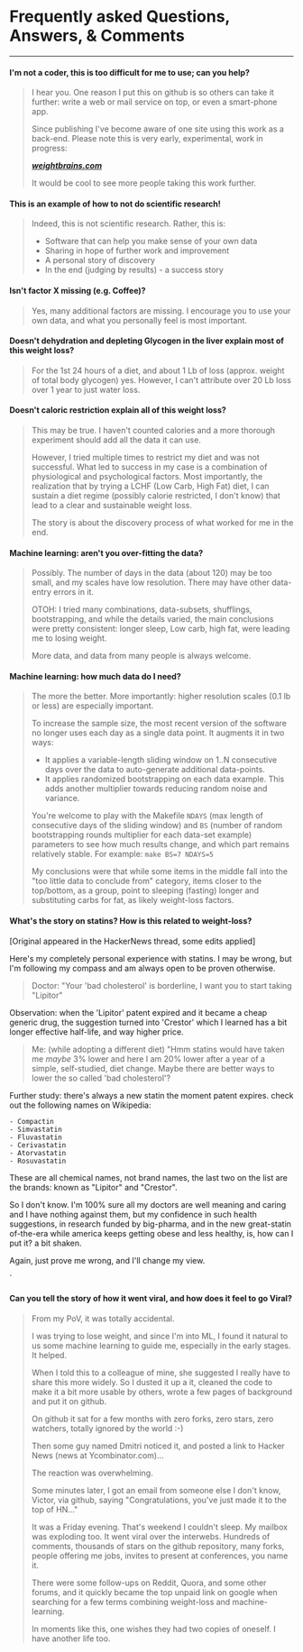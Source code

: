 # Frequently asked Questions, Answers, & Comments

------------------

#### I'm not a coder, this is too difficult for me to use; can you help?

> I hear you. One reason I put this on github is so others can take it further: write a web or mail service on top, or even a smart-phone app.
>
> Since publishing I've become aware of one site using this work as a back-end. Please note this is very early, experimental, work in progress:
>
>    ***[weightbrains.com](http://weightbrains.com)***
>
> It would be cool to see more people taking this work further.
>


#### This is an example of how to not do scientific research!

> Indeed, this is not scientific research.   Rather, this is:
>
>   - Software that can help you make sense of your own data
>   - Sharing in hope of further work and improvement
>   - A personal story of discovery
>   - In the end (judging by results) - a success story
>


#### Isn't factor X missing (e.g. Coffee)?

> Yes, many additional factors are missing.  I encourage you to use your own data, and what you personally feel is most important.


#### Doesn't dehydration and depleting Glycogen in the liver explain most of this weight loss?

> For the 1st 24 hours of a diet, and about 1 Lb of loss (approx. weight of total body glycogen) yes.  However, I can't attribute over 20 Lb loss over 1 year to just water loss.

#### Doesn't caloric restriction explain all of this weight loss?

> This may be true.  I haven't counted calories and a more thorough experiment should add all the data it can use.
>
> However, I tried multiple times to restrict my diet and was not successful.  What led to success in my case is a combination of physiological and psychological factors. Most importantly, the realization that by trying a LCHF (Low Carb, High Fat) diet, I can sustain a diet regime (possibly calorie restricted, I don't know) that lead to a clear and sustainable weight loss.
>
> The story is about the discovery process of what worked for me in the end.

#### Machine learning: aren't you over-fitting the data?

> Possibly. The number of days in the data (about 120) may be too small, and my scales have low resolution. There may have other data-entry errors in it.
>
> OTOH: I tried many combinations, data-subsets, shufflings, bootstrapping, and while the details varied, the main conclusions were pretty consistent: longer sleep, Low carb, high fat, were leading me to losing weight.
>
> More data, and data from many people is always welcome.
>

#### Machine learning: how much data do I need?

> The more the better. More importantly: higher resolution scales (0.1 lb or less) are especially important.
>
> To increase the sample size, the most recent version of the software no longer uses each day as a single data point. It augments it in two ways:
>    - It applies a variable-length sliding window on 1..N consecutive days over the data to auto-generate additional data-points.
>    - It applies randomized bootstrapping on each data example. This adds another multiplier towards reducing random noise and variance.
>
> You're welcome to play with the Makefile `NDAYS` (max length of consecutive days of the sliding window) and `BS` (number of random bootstrapping rounds multiplier for each data-set example) parameters to see how much results change, and which part remains relatively stable.
> For example:
>       `make BS=7 NDAYS=5`
>
> My conclusions were that while some items in the middle fall into the "too little data to conclude from" category, items closer to the top/bottom, as a group, point to sleeping (fasting) longer and substituting carbs for fat, as likely weight-loss factors.

#### What's the story on statins? How is this related to weight-loss?

[Original appeared in the HackerNews thread, some edits applied]

Here's my completely personal experience with statins. I may be wrong, but I'm following my compass and am always open to be proven otherwise.

> Doctor: "Your 'bad cholesterol' is borderline, I want you to start taking "Lipitor"

Observation: when the 'Lipitor' patent expired and it became a cheap generic drug, the suggestion turned into 'Crestor' which I learned has a bit longer effective half-life, and way higher price.

> Me: (while adopting a different diet)
> "Hmm statins would have taken me _maybe_ 3% lower and here I am 20% lower after a year of a simple, self-studied, diet change.
> Maybe there are better ways to lower the so called 'bad cholesterol'?

Further study: there's always a new statin the moment patent expires.
check out the following names on Wikipedia:

    - Compactin
    - Simvastatin
    - Fluvastatin
    - Cerivastatin
    - Atorvastatin
    - Rosuvastatin

These are all chemical names, not brand names, the last two on the list are the brands: known as "Lipitor" and "Crestor".

So I don't know. I'm 100% sure all my doctors are well meaning and caring and I have nothing against them, but my confidence in such health suggestions, in research funded by big-pharma, and in the new great-statin of-the-era while america keeps getting obese and less healthy, is, how can I put it? a bit shaken.

Again, just prove me wrong, and I'll change my view.

`
#### Can you tell the story of how it went viral, and how does it feel to go Viral?

>
> From my PoV, it was totally accidental.
>
> I was trying to lose weight, and since I'm into ML, I found it natural to us some machine learning to guide me, especially in the early stages. It helped.
>
> When I told this to a colleague of mine, she suggested I really have to share this more widely. So I dusted it up a it, cleaned the code to make it a bit more usable by others, wrote a few pages of background and put it on github.
>
> On github it sat for a few months with zero forks, zero stars, zero watchers, totally ignored by the world :-)
>
> Then some guy named Dmitri noticed it, and posted a link to Hacker News (news at Ycombinator.com)...
>
> The reaction was overwhelming.
>
> Some minutes later, I got an email from someone else I don't know, Victor, via github, saying "Congratulations, you've just made it to the top of HN..."
>
> It was a Friday evening. That's weekend I couldn't sleep. My mailbox was exploding too. It went viral over the interwebs. Hundreds of comments, thousands of stars on the github repository, many forks, people offering me jobs, invites to present at conferences, you name it.
>
>  There were some follow-ups on Reddit, Quora, and some other forums, and it quickly became the top unpaid link on google when searching for a few terms combining weight-loss and machine-learning.
>
> In moments like this, one wishes they had two copies of oneself. I have another life too.
>

